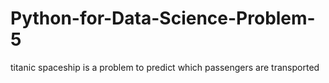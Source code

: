 # Python-for-Data-Science-Problem-5
titanic spaceship is a problem to predict which passengers are transported
